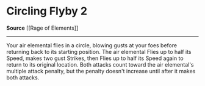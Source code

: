 ﻿---
actions: '[two-actions]'
cost: null
element: null
frequency: null
id: '2130'
name: Circling Flyby
rarity: Common
requirement: null
school: null
source: '[[DATABASE/source/Rage of Elements|Rage of Elements]]'
trait: null
trigger: null
type: Action

---
# Circling Flyby <span class="action-icon">2</span>

**Source** [[Rage of Elements]]

---
Your air elemental flies in a circle, blowing gusts at your foes before returning back to its starting position. The air elemental Flies up to half its Speed, makes two gust Strikes, then Flies up to half its Speed again to return to its original location. Both attacks count toward the air elemental's multiple attack penalty, but the penalty doesn't increase until after it makes both attacks.